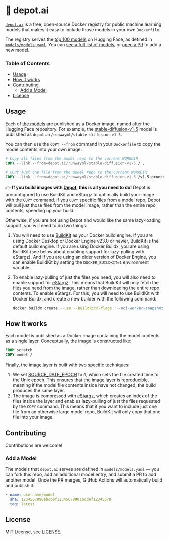 # 🔮 depot.ai

[`depot.ai`](https://depot.ai) is a free, open-source Docker registry for public machine learning models that makes it easy to include those models in your own `Dockerfile`.

The registry serves the [top 100 models](https://huggingface.co/models?sort=downloads) on Hugging Face, as defined in [`models/models.yaml`](models/models.yaml). You can [see a full list of models](https://depot.ai#models), or [open a PR](#add-a-model) to add a new model.

### Table of Contents

- [Usage](#usage)
- [How it works](#how-it-works)
- [Contributing](#contributing)
  - [Add a Model](#add-a-model)
- [License](#license)

## Usage

Each of [the models](https://depot.ai#models) are published as a Docker image, named after the Hugging Face repository. For example, the [stable-diffusion-v1-5](https://depot.ai/runwayml/stable-diffusion-v1-5) model is published as `depot.ai/runwayml/stable-diffusion-v1-5`.

You can then use the `COPY --from` command in your `Dockerfile` to copy the model contents into your own image:

```dockerfile
# Copy all files from the model repo to the current WORKDIR
COPY --link --from=depot.ai/runwayml/stable-diffusion-v1-5 / .

# COPY just one file from the model repo to the current WORKDIR
COPY --link --from=depot.ai/runwayml/stable-diffusion-v1-5 /v1-5-pruned.ckpt .
```

👉 **If you build images with [Depot](https://depot.dev), this is all you need to do!** Depot is preconfigured to use BuildKit and eStargz to optimially build your image with the `COPY` command. If you `COPY` specific files from a model repo, Depot will pull just those files from the model image, rather than the entire repo contents, speeding up your build.

Otherwise, if you are not using Depot and would like the same lazy-loading support, you will need to do two things:

1. You will need to use [BuildKit](https://docs.docker.com/build/buildkit/) as your Docker build engine. If you are using Docker Desktop or Docker Engine v23.0 or newer, BuildKit is the default build engine. If you are using Docker Buildx, you are using BuildKit (see below about enabling support for lazy-pulling with eStargz). And if you are using an older version of Docker Engine, you can enable BuildKit by setting the `DOCKER_BUILDKIT=1` environment variable.

2. To enable lazy-pulling of just the files you need, you will also need to enable support for [eStargz](https://github.com/containerd/stargz-snapshotter/blob/main/docs/estargz.md). This means that BuildKit will only fetch the files you need from the image, rather than downloading the entire repo contents. To enable eStargz. For this, you will need to use BuildKit with Docker Buildx, and create a new builder with the following command:

   ```bash
   docker buildx create --use --buildkitd-flags '--oci-worker-snapshotter=stargz'
   ```

## How it works

Each model is published as a Docker image containing the model contents as a single layer. Conceptually, the image is constructed like:

```dockerfile
FROM scratch
COPY model /
```

Finally, the image layer is built with two specific techniques:

1. We set [SOURCE_DATE_EPOCH](https://github.com/moby/buildkit/blob/master/docs/build-repro.md#source_date_epoch) to `0`, which sets the file created time to the Unix epoch. This ensures that the image layer is reproducible, meaning if the model file contents inside have not changed, the build produces the same layer.
2. The image is compressed with [eStargz](https://github.com/containerd/stargz-snapshotter/blob/main/docs/estargz.md), which creates an index of the files inside the layer and enables lazy-pulling of just the files requested by the `COPY` command. This means that if you want to include just one file from an otherwise large model repo, BuildKit will only copy that one file into your image.

## Contributing

Contributions are welcome!

### Add a Model

The models that `depot.ai` serves are defined in `models/models.yaml` — you can fork this repo, add an additional model entry, and submit a PR to add another model. Once the PR merges, GitHub Actions will automatically build and publish it:

```yaml
- name: username/model
  sha: 1234567890abcdef1234567890abcdef12345678
  tag: latest
```

## License

MIT License, see [LICENSE](./LICENSE).
